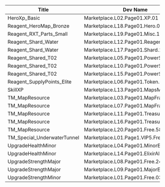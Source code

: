 | Title | Dev Name | Quantity | Currency |  Price |
| ----- | -------- | -------- | -------- |  ----- |
| HeroXp_Basic | Marketplace.L02.Page01.XP.01 | 100000 | Gold | 200 |
| Reagent_HeroMap_Bronze | Marketplace.L18.Page01.Hero.01 | 1 | Gold | 300000 |
| Reagent_RXT_Parts_Small | Marketplace.L19.Page01.Misc.16 | 1 | Gold | 50000 |
| Reagent_Shard_Water | Marketplace.L12.Page01.Reagent.10 | 2 | Gems | 200 |
| Reagent_Shard_Water | Marketplace.L17.Page01.Shard.10 | 2 | Gold | 300000 |
| Reagent_Shared_T02 | Marketplace.L05.Page01.PowerSource.01 | 10 | Gold | 2500 |
| Reagent_Shared_T02 | Marketplace.L10.Page01.PowerSource.04 | 15 | Gold | 2500 |
| Reagent_Shared_T02 | Marketplace.L15.Page01.PowerSource.07 | 20 | Gold | 2500 |
| Reagent_SupplyPoints_Elite | Marketplace.L06.Page01.Token.07 | 2 | Gold | 100000 |
| SkillXP | Marketplace.L13.Page01.MapsMisc.04 | 4 | Gold | 10000 |
| TM_MapResource | Marketplace.L03.Page01.MapFragments.01 | 3 | Gold | 20000 |
| TM_MapResource | Marketplace.L07.Page01.MapFragments.04 | 5 | Gold | 20000 |
| TM_MapResource | Marketplace.L11.Page01.TreasureMap.01 | 7 | Gold | 20000 |
| TM_MapResource | Marketplace.L16.Page01.TreasureMap.04 | 10 | Gold | 20000 |
| TM_MapResource | Marketplace.L20.Page01.Free.58 | 4 | Gold | 0 |
| TM_Special_UnderwaterTunnel | Marketplace.L01.Page1.VIP5.FreeBonus.11 | 1 | Gold | 0 |
| UpgradeHealthMinor | Marketplace.L04.Page01.MinorElixir.02 | 8 | Gold | 4000 |
| UpgradeHealthMinor | Marketplace.L14.Page01.ElixirAll.02 | 8 | Gold | 4000 |
| UpgradeStrengthMajor | Marketplace.L08.Page01.Free.24 | 3 | Gold | 0 |
| UpgradeStrengthMajor | Marketplace.L09.Page01.MajorElixir.03 | 4 | Gold | 50000 |
| UpgradeStrengthMinor | Marketplace.L01.Page01.Free.03 | 5 | Gold | 0 |
